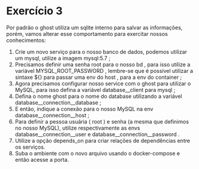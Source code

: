 # Exercício 3
Por padrão o ghost utiliza um sqlite interno para salvar as informações, porém, vamos alterar esse comportamento para exercitar nossos conhecimentos:

1. Crie um novo serviço para o nosso banco de dados, podemos utilizar um mysql, utilize a imagem mysql:5.7 ; 
2. Precisamos definir uma senha root para o nosso bd , para isso utilize a variável MYSQL_ROOT_PASSWORD , lembre-se que é possível utilizar a sintaxe ${} para passar uma env do host , para a env do container ; 
3. Agora precisamos configurar nosso service com o ghost para utilizar o MySQL, para isso defina a variável database__client para mysql ; 
4. Defina o nome ghost para o nome do database utilizando a variável database__connection__database ; 
5. E então, indique a conexão para o nosso MySQL na env database__connection__host ; 
6. Para definir a pessoa usuária ( root ) e senha (a mesma que definimos no nosso MySQL), utilize respectivamente as envs database__connection__user e database__connection__password . 
7. Utilize a opção depends_on para criar relações de dependências entre os serviços. 
8. Suba o ambiente com o novo arquivo usando o docker-compose e então acesse a porta.